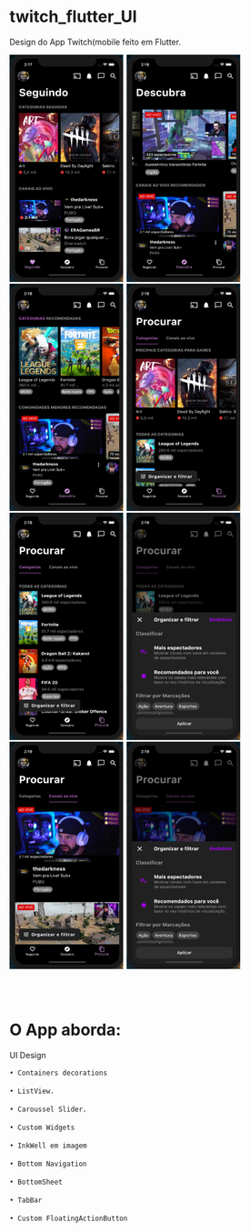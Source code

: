 # twitch_flutter_UI

Design do App Twitch(mobile feito em Flutter.
 <div align="left">
  
 <img  width="200" height="400" src="twitch_flutter/assets/images/print_1.png"><span style="padding-left:2px"></span>
 <img  width="200" height="400" src="twitch_flutter/assets/images/print_2.png"><span style="padding-left:2px"></span>
 <img  width="200" height="400" src="twitch_flutter/assets/images/print_3.png"><span style="padding-left:2px"></span>
 <img  width="200" height="400" src="twitch_flutter/assets/images/print_4.png"><span style="padding-left:2px"></span>
 <img  width="200" height="400" src="twitch_flutter/assets/images/print_5.png"><span style="padding-left:2px"></span>
 <img  width="200" height="400" src="twitch_flutter/assets/images/print_6.png"><span style="padding-left:2px"></span>
 <img  width="200" height="400" src="twitch_flutter/assets/images/print_7.png"><span style="padding-left:2px"></span>
 <img  width="200" height="400" src="twitch_flutter/assets/images/print_8.png"><span style="padding-left:2px"></span>
 
 </div>
 <br><br>
 
 
# O App aborda:

UI Design

    • Containers decorations
  
    • ListView.
    
    • Caroussel Slider.
  
    • Custom Widgets
  
    • InkWell em imagem
    
    • Bottom Navigation
    
    • BottomSheet
    
    • TabBar
    
    • Custom FloatingActionButton
